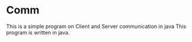 # Comm
This is a simple program on Client and Server communication in java
This program is written in java.
